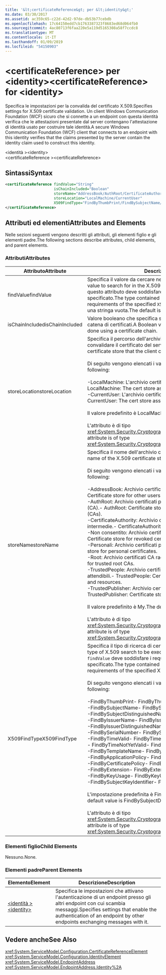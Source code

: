 ```yaml
---
title: '&lt;certificateReference&gt; per &lt;identity&gt;'
ms.date: 03/30/2017
ms.assetid: ac359c65-c22d-42d2-97de-db53b77cebdb
ms.openlocfilehash: 17c64150edd7cb1763387323f8683ed68d064fb0
ms.sourcegitcommit: 4ac80713f6faa220e5a119d5165308a58f7ccdc8
ms.translationtype: MT
ms.contentlocale: it-IT
ms.lasthandoff: 01/09/2019
ms.locfileid: "54150903"
---
```

# <a name="ltcertificatereferencegt-for-ltidentitygt"></a><span data-ttu-id="99f08-102">&lt;certificateReference&gt; per &lt;identity&gt;</span><span class="sxs-lookup"><span data-stu-id="99f08-102">&lt;certificateReference&gt; for &lt;identity&gt;</span></span>
<span data-ttu-id="99f08-103">Specifica le impostazioni per la convalida del certificato X.509.</span><span class="sxs-lookup"><span data-stu-id="99f08-103">Specifies settings for X.509 certificate validation.</span></span> <span data-ttu-id="99f08-104">Un client Windows Communication Foundation (WCF) sicuro che si connette a un endpoint con questa identità verifica che le attestazioni presentate dal server contengano l'attestazione di identità usato per costruire tale identità.</span><span class="sxs-lookup"><span data-stu-id="99f08-104">A secure Windows Communication Foundation (WCF) client that connects to an endpoint with this identity verifies that the claims presented by the server contain the identity claim used to construct this identity.</span></span>  
  
 <span data-ttu-id="99f08-105">\<identità ></span><span class="sxs-lookup"><span data-stu-id="99f08-105">\<identity></span></span>  
<span data-ttu-id="99f08-106">\<certificateReference ></span><span class="sxs-lookup"><span data-stu-id="99f08-106">\<certificateReference></span></span>  
  
## <a name="syntax"></a><span data-ttu-id="99f08-107">Sintassi</span><span class="sxs-lookup"><span data-stu-id="99f08-107">Syntax</span></span>  
  
```xml  
<certificateReference findValue="String"
                      isChainIncluded="Boolean"
                      storeName="AddressBook/AuthRoot/CertificateAuthority/Disallowed/My/Root/TrustedPeople/TrustedPublisher"
                      storeLocation="LocalMachine/CurrentUser"
                      X509FindType="FindByThumbPrint/FindBySubjectName/FindBySubjectDistinguishedName/FindByIssuerName/FindByIssuerDistinguishedName/FindBySerialNumber/FindByTimeValid/FindByTimeNotYetValid/FindByTemplateName/FindByApplicationPolicy/FindByCertificatePolicy/FindByExtension/FindByKeyUsage/FindBySubjectKeyIdentifier">
</certificateReference>
```  
  
## <a name="attributes-and-elements"></a><span data-ttu-id="99f08-108">Attributi ed elementi</span><span class="sxs-lookup"><span data-stu-id="99f08-108">Attributes and Elements</span></span>  
 <span data-ttu-id="99f08-109">Nelle sezioni seguenti vengono descritti gli attributi, gli elementi figlio e gli elementi padre.</span><span class="sxs-lookup"><span data-stu-id="99f08-109">The following sections describe attributes, child elements, and parent elements.</span></span>  
  
### <a name="attributes"></a><span data-ttu-id="99f08-110">Attributi</span><span class="sxs-lookup"><span data-stu-id="99f08-110">Attributes</span></span>  
  
|<span data-ttu-id="99f08-111">Attributo</span><span class="sxs-lookup"><span data-stu-id="99f08-111">Attribute</span></span>|<span data-ttu-id="99f08-112">Descrizione</span><span class="sxs-lookup"><span data-stu-id="99f08-112">Description</span></span>|  
|---------------|-----------------|  
|<span data-ttu-id="99f08-113">findValue</span><span class="sxs-lookup"><span data-stu-id="99f08-113">findValue</span></span>|<span data-ttu-id="99f08-114">Specifica il valore da cercare nell'archivio certificati X.509.</span><span class="sxs-lookup"><span data-stu-id="99f08-114">Specifies the value to search for in the X.509 certificate store.</span></span> <span data-ttu-id="99f08-115">Il tipo contenuto in questo attributo deve soddisfare i requisiti del valore `X509FindType` specificato.</span><span class="sxs-lookup"><span data-stu-id="99f08-115">The type contained in this attribute must satisfy the requirements of the specified `X509FindType` value.</span></span> <span data-ttu-id="99f08-116">Il valore predefinito è una stringa vuota.</span><span class="sxs-lookup"><span data-stu-id="99f08-116">The default is an empty string.</span></span>|  
|<span data-ttu-id="99f08-117">isChainIncluded</span><span class="sxs-lookup"><span data-stu-id="99f08-117">isChainIncluded</span></span>|<span data-ttu-id="99f08-118">Valore booleano che specifica se la convalida viene eseguita usando una catena di certificati.</span><span class="sxs-lookup"><span data-stu-id="99f08-118">A Boolean value that specifies if the validation is done using a certificate chain.</span></span>|  
|<span data-ttu-id="99f08-119">storeLocation</span><span class="sxs-lookup"><span data-stu-id="99f08-119">storeLocation</span></span>|<span data-ttu-id="99f08-120">Specifica il percorso dell'archivio certificati che il client può usare per convalidare il certificato del server.</span><span class="sxs-lookup"><span data-stu-id="99f08-120">Specifies the location of the certificate store that the client can use to validate the server’s certificate.</span></span><br /><br /> <span data-ttu-id="99f08-121">Di seguito vengono elencati i valori validi:</span><span class="sxs-lookup"><span data-stu-id="99f08-121">Valid values include the following:</span></span><br /><br /> <span data-ttu-id="99f08-122">-LocalMachine: L'archivio certificati assegnato al computer locale.</span><span class="sxs-lookup"><span data-stu-id="99f08-122">-   LocalMachine: The cert store assigned to the local machine.</span></span><br /><span data-ttu-id="99f08-123">-CurrentUser: L'archivio certificati assegnato all'utente corrente.</span><span class="sxs-lookup"><span data-stu-id="99f08-123">-   CurrentUser: The cert store assigned to the current user.</span></span><br /><br /> <span data-ttu-id="99f08-124">Il valore predefinito è LocalMachine.</span><span class="sxs-lookup"><span data-stu-id="99f08-124">The default value is LocalMachine.</span></span><br /><br /> <span data-ttu-id="99f08-125">L'attributo è di tipo <xref:System.Security.Cryptography.X509Certificates.StoreLocation>.</span><span class="sxs-lookup"><span data-stu-id="99f08-125">This attribute is of type <xref:System.Security.Cryptography.X509Certificates.StoreLocation>.</span></span>|  
|<span data-ttu-id="99f08-126">storeName</span><span class="sxs-lookup"><span data-stu-id="99f08-126">storeName</span></span>|<span data-ttu-id="99f08-127">Specifica il nome dell'archivio certificati X.509 da aprire.</span><span class="sxs-lookup"><span data-stu-id="99f08-127">Specifies the name of the X.509 certificate store to open.</span></span><br /><br /> <span data-ttu-id="99f08-128">Di seguito vengono elencati i valori validi:</span><span class="sxs-lookup"><span data-stu-id="99f08-128">Valid values include the following:</span></span><br /><br /> <span data-ttu-id="99f08-129">-AddressBook: Archivio certificati per altri utenti.</span><span class="sxs-lookup"><span data-stu-id="99f08-129">-   AddressBook: Certificate store for other users.</span></span><br /><span data-ttu-id="99f08-130">-AuthRoot: Archivio certificati per autorità di certificazione di terze parti (CA).</span><span class="sxs-lookup"><span data-stu-id="99f08-130">-   AuthRoot: Certificate store for third-party certification authorities (CAs).</span></span><br /><span data-ttu-id="99f08-131">-CertificateAuthority: Archivio certificati per autorità di certificazione intermedie.</span><span class="sxs-lookup"><span data-stu-id="99f08-131">-   CertificateAuthority: Certificate store for intermediate CAs.</span></span><br /><span data-ttu-id="99f08-132">-Non consentito: Archivio certificati per certificati revocati.</span><span class="sxs-lookup"><span data-stu-id="99f08-132">-   Disallowed: Certificate store for revoked certificates.</span></span><br /><span data-ttu-id="99f08-133">-Personali: Archivio certificati per certificati personali.</span><span class="sxs-lookup"><span data-stu-id="99f08-133">-   My: Certificate store for personal certificates.</span></span><br /><span data-ttu-id="99f08-134">-Root: Archivio certificati CA radice attendibili.</span><span class="sxs-lookup"><span data-stu-id="99f08-134">-   Root: Certificate store for trusted root CAs.</span></span><br /><span data-ttu-id="99f08-135">-TrustedPeople: Archivio certificati per le risorse e persone direttamente attendibili.</span><span class="sxs-lookup"><span data-stu-id="99f08-135">-   TrustedPeople: Certificate store for directly trusted people and resources.</span></span><br /><span data-ttu-id="99f08-136">-TrustedPublisher: Archivio certificati per autori direttamente attendibili.</span><span class="sxs-lookup"><span data-stu-id="99f08-136">-   TrustedPublisher: Certificate store for directly trusted publishers.</span></span><br /><br /> <span data-ttu-id="99f08-137">Il valore predefinito è My.</span><span class="sxs-lookup"><span data-stu-id="99f08-137">The default value is My.</span></span><br /><br /> <span data-ttu-id="99f08-138">L'attributo è di tipo <xref:System.Security.Cryptography.X509Certificates.StoreName>.</span><span class="sxs-lookup"><span data-stu-id="99f08-138">This attribute is of type <xref:System.Security.Cryptography.X509Certificates.StoreName>.</span></span>|  
|<span data-ttu-id="99f08-139">X509FindType</span><span class="sxs-lookup"><span data-stu-id="99f08-139">X509FindType</span></span>|<span data-ttu-id="99f08-140">Specifica il tipo di ricerca di certificati X.509 da eseguire.</span><span class="sxs-lookup"><span data-stu-id="99f08-140">Specifies the type of X.509 search to be executed.</span></span> <span data-ttu-id="99f08-141">Il tipo contenuto nell'attributo `findValue` deve soddisfare i requisiti del valore X509FindType specificato.</span><span class="sxs-lookup"><span data-stu-id="99f08-141">The type contained in the `findValue` attribute must satisfy the requirements of the specified X509FindType.</span></span><br /><br /> <span data-ttu-id="99f08-142">Di seguito vengono elencati i valori validi:</span><span class="sxs-lookup"><span data-stu-id="99f08-142">Valid values include the following:</span></span><br /><br /> <span data-ttu-id="99f08-143">-FindByThumbPrint</span><span class="sxs-lookup"><span data-stu-id="99f08-143">-   FindByThumbPrint</span></span><br /><span data-ttu-id="99f08-144">-FindBySubjectName</span><span class="sxs-lookup"><span data-stu-id="99f08-144">-   FindBySubjectName</span></span><br /><span data-ttu-id="99f08-145">-FindBySubjectDistinguishedName</span><span class="sxs-lookup"><span data-stu-id="99f08-145">-   FindBySubjectDistinguishedName</span></span><br /><span data-ttu-id="99f08-146">-FindByIssuerName</span><span class="sxs-lookup"><span data-stu-id="99f08-146">-   FindByIssuerName</span></span><br /><span data-ttu-id="99f08-147">-FindByIssuerDistinguishedName</span><span class="sxs-lookup"><span data-stu-id="99f08-147">-   FindByIssuerDistinguishedName</span></span><br /><span data-ttu-id="99f08-148">-FindBySerialNumber</span><span class="sxs-lookup"><span data-stu-id="99f08-148">-   FindBySerialNumber</span></span><br /><span data-ttu-id="99f08-149">-FindByTimeValid</span><span class="sxs-lookup"><span data-stu-id="99f08-149">-   FindByTimeValid</span></span><br /><span data-ttu-id="99f08-150">-   FindByTimeNotYetValid</span><span class="sxs-lookup"><span data-stu-id="99f08-150">-   FindByTimeNotYetValid</span></span><br /><span data-ttu-id="99f08-151">-FindByTemplateName</span><span class="sxs-lookup"><span data-stu-id="99f08-151">-   FindByTemplateName</span></span><br /><span data-ttu-id="99f08-152">-FindByApplicationPolicy</span><span class="sxs-lookup"><span data-stu-id="99f08-152">-   FindByApplicationPolicy</span></span><br /><span data-ttu-id="99f08-153">-FindByCertificatePolicy</span><span class="sxs-lookup"><span data-stu-id="99f08-153">-   FindByCertificatePolicy</span></span><br /><span data-ttu-id="99f08-154">-FindByExtension</span><span class="sxs-lookup"><span data-stu-id="99f08-154">-   FindByExtension</span></span><br /><span data-ttu-id="99f08-155">-FindByKeyUsage</span><span class="sxs-lookup"><span data-stu-id="99f08-155">-   FindByKeyUsage</span></span><br /><span data-ttu-id="99f08-156">-FindBySubjectKeyIdentifier</span><span class="sxs-lookup"><span data-stu-id="99f08-156">-   FindBySubjectKeyIdentifier</span></span><br /><br /> <span data-ttu-id="99f08-157">L'impostazione predefinita è FindBySubjectDistinguishedName.</span><span class="sxs-lookup"><span data-stu-id="99f08-157">The default value is FindBySubjectDistinguishedName.</span></span><br /><br /> <span data-ttu-id="99f08-158">L'attributo è di tipo <xref:System.Security.Cryptography.X509Certificates.X509FindType>.</span><span class="sxs-lookup"><span data-stu-id="99f08-158">This attribute is of type <xref:System.Security.Cryptography.X509Certificates.X509FindType>.</span></span>|  
  
### <a name="child-elements"></a><span data-ttu-id="99f08-159">Elementi figlio</span><span class="sxs-lookup"><span data-stu-id="99f08-159">Child Elements</span></span>  
 <span data-ttu-id="99f08-160">Nessuno.</span><span class="sxs-lookup"><span data-stu-id="99f08-160">None.</span></span>  
  
### <a name="parent-elements"></a><span data-ttu-id="99f08-161">Elementi padre</span><span class="sxs-lookup"><span data-stu-id="99f08-161">Parent Elements</span></span>  
  
|<span data-ttu-id="99f08-162">Elemento</span><span class="sxs-lookup"><span data-stu-id="99f08-162">Element</span></span>|<span data-ttu-id="99f08-163">Descrizione</span><span class="sxs-lookup"><span data-stu-id="99f08-163">Description</span></span>|  
|-------------|-----------------|  
|[<span data-ttu-id="99f08-164">\<identità ></span><span class="sxs-lookup"><span data-stu-id="99f08-164">\<identity></span></span>](../../../../../docs/framework/configure-apps/file-schema/wcf/identity.md)|<span data-ttu-id="99f08-165">Specifica le impostazioni che attivano l'autenticazione di un endpoint presso gli altri endpoint con cui scambia messaggi.</span><span class="sxs-lookup"><span data-stu-id="99f08-165">Specifies settings that enable the authentication of an endpoint by other endpoints exchanging messages with it.</span></span>|  
  
## <a name="see-also"></a><span data-ttu-id="99f08-166">Vedere anche</span><span class="sxs-lookup"><span data-stu-id="99f08-166">See Also</span></span>  
 <xref:System.ServiceModel.Configuration.CertificateReferenceElement>  
 <xref:System.ServiceModel.Configuration.IdentityElement>  
 <xref:System.ServiceModel.EndpointAddress>  
 <xref:System.ServiceModel.EndpointAddress.Identity%2A>
